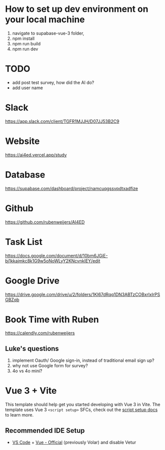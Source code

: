 # How to set up dev environment on your local machine
1. navigate to supabase-vue-3 folder, 
2. npm install
3. npm run build
3. npm run dev

# TODO
+ add post test survey, how did the AI do? 
+ add user name

# Slack
https://app.slack.com/client/TGFR1MJJH/D07JJ53B2C9

# Website
https://ai4ed.vercel.app/study

# Database
https://supabase.com/dashboard/project/namcuqgssvpdtxadfize

# Github
https://github.com/rubenweijers/AI4ED

# Task List
https://docs.google.com/document/d/10bm6JGiE-bj1kkajmkc8k1G9w5oNoWLyY2KNcvnkIEY/edit

# Google Drive
https://drive.google.com/drive/u/2/folders/1KI67dRqq1DN3ABTzCOBxrlxlrPSGBZqb

# Book Time with Ruben
https://calendly.com/rubenweijers

## Luke's questions
1. implement Oauth/ Google sign-in, instead of traditional email sign up?
2. why not use Google form for survey?
3. 4o vs 4o mini?

# Vue 3 + Vite

This template should help get you started developing with Vue 3 in Vite. The template uses Vue 3 `<script setup>` SFCs, check out the [script setup docs](https://v3.vuejs.org/api/sfc-script-setup.html#sfc-script-setup) to learn more.

## Recommended IDE Setup

- [VS Code](https://code.visualstudio.com/) + [Vue - Official](https://marketplace.visualstudio.com/items?itemName=Vue.volar) (previously Volar) and disable Vetur
